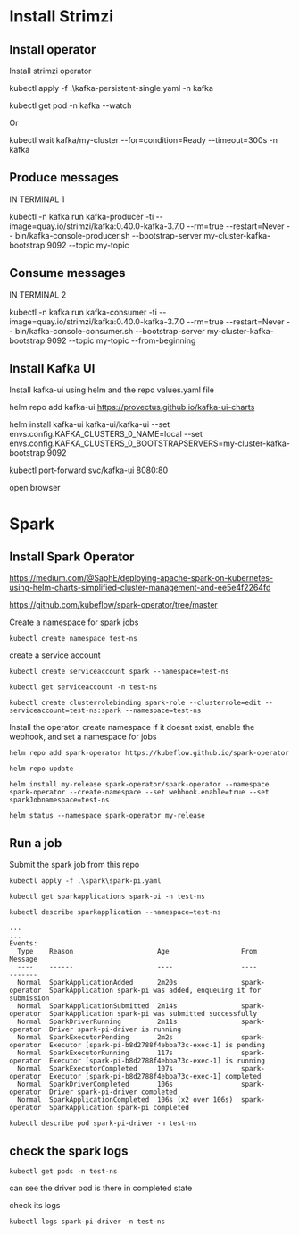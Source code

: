 # Install Strimzi

## Install operator
Install strimzi operator

kubectl apply -f .\kafka-persistent-single.yaml -n kafka


kubectl get pod -n kafka --watch

Or

kubectl wait kafka/my-cluster --for=condition=Ready --timeout=300s -n kafka 

## Produce messages

IN TERMINAL 1

kubectl -n kafka run kafka-producer -ti --image=quay.io/strimzi/kafka:0.40.0-kafka-3.7.0 --rm=true --restart=Never -- bin/kafka-console-producer.sh --bootstrap-server my-cluster-kafka-bootstrap:9092 --topic my-topic

## Consume messages

IN TERMINAL 2

kubectl -n kafka run kafka-consumer -ti --image=quay.io/strimzi/kafka:0.40.0-kafka-3.7.0 --rm=true --restart=Never -- bin/kafka-console-consumer.sh --bootstrap-server my-cluster-kafka-bootstrap:9092 --topic my-topic --from-beginning

## Install Kafka UI

Install kafka-ui using helm and the repo values.yaml file

helm repo add kafka-ui https://provectus.github.io/kafka-ui-charts

helm install kafka-ui kafka-ui/kafka-ui --set envs.config.KAFKA_CLUSTERS_0_NAME=local --set envs.config.KAFKA_CLUSTERS_0_BOOTSTRAPSERVERS=my-cluster-kafka-bootstrap:9092

kubectl port-forward svc/kafka-ui 8080:80

open browser

# Spark 

## Install Spark Operator

https://medium.com/@SaphE/deploying-apache-spark-on-kubernetes-using-helm-charts-simplified-cluster-management-and-ee5e4f2264fd

https://github.com/kubeflow/spark-operator/tree/master


Create a namespace for spark jobs

`kubectl create namespace test-ns`

create a service account

```
kubectl create serviceaccount spark --namespace=test-ns

kubectl get serviceaccount -n test-ns

kubectl create clusterrolebinding spark-role --clusterrole=edit --serviceaccount=test-ns:spark --namespace=test-ns
```


Install the operator, create namespace if it doesnt exist, enable the webhook, and set a namespace for jobs

```
helm repo add spark-operator https://kubeflow.github.io/spark-operator

helm repo update

helm install my-release spark-operator/spark-operator --namespace spark-operator --create-namespace --set webhook.enable=true --set sparkJobnamespace=test-ns

helm status --namespace spark-operator my-release

```

## Run a job

Submit the spark job from this repo

```
kubectl apply -f .\spark\spark-pi.yaml

kubectl get sparkapplications spark-pi -n test-ns

kubectl describe sparkapplication --namespace=test-ns

...
...
Events:
  Type    Reason                     Age                  From            Message
  ----    ------                     ----                 ----            -------
  Normal  SparkApplicationAdded      2m20s                spark-operator  SparkApplication spark-pi was added, enqueuing it for submission
  Normal  SparkApplicationSubmitted  2m14s                spark-operator  SparkApplication spark-pi was submitted successfully
  Normal  SparkDriverRunning         2m11s                spark-operator  Driver spark-pi-driver is running
  Normal  SparkExecutorPending       2m2s                 spark-operator  Executor [spark-pi-b8d2788f4ebba73c-exec-1] is pending
  Normal  SparkExecutorRunning       117s                 spark-operator  Executor [spark-pi-b8d2788f4ebba73c-exec-1] is running
  Normal  SparkExecutorCompleted     107s                 spark-operator  Executor [spark-pi-b8d2788f4ebba73c-exec-1] completed
  Normal  SparkDriverCompleted       106s                 spark-operator  Driver spark-pi-driver completed
  Normal  SparkApplicationCompleted  106s (x2 over 106s)  spark-operator  SparkApplication spark-pi completed

kubectl describe pod spark-pi-driver -n test-ns

```
## check the spark logs

`kubectl get pods -n test-ns`

can see the driver pod is there in completed state

check its logs

`kubectl logs spark-pi-driver -n test-ns`

